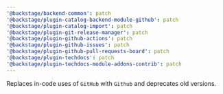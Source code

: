 ```yaml
---
'@backstage/backend-common': patch
'@backstage/plugin-catalog-backend-module-github': patch
'@backstage/plugin-catalog-import': patch
'@backstage/plugin-git-release-manager': patch
'@backstage/plugin-github-actions': patch
'@backstage/plugin-github-issues': patch
'@backstage/plugin-github-pull-requests-board': patch
'@backstage/plugin-techdocs': patch
'@backstage/plugin-techdocs-module-addons-contrib': patch
---
```


Replaces in-code uses of `GitHub` with `Github` and deprecates old versions.
